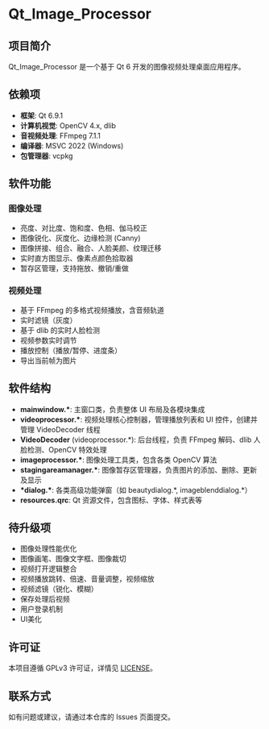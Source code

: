 # Qt_Image_Processor

## 项目简介

Qt_Image_Processor 是一个基于 Qt 6 开发的图像视频处理桌面应用程序。

## 依赖项

- **框架**: Qt 6.9.1
- **计算机视觉**: OpenCV 4.x, dlib
- **音视频处理**: FFmpeg 7.1.1
- **编译器**: MSVC 2022 (Windows)
- **包管理器**: vcpkg

## 软件功能

### 图像处理
- 亮度、对比度、饱和度、色相、伽马校正
- 图像锐化、灰度化、边缘检测 (Canny)
- 图像拼接、组合、融合、人脸美颜、纹理迁移
- 实时直方图显示、像素点颜色拾取器
- 暂存区管理，支持拖放、撤销/重做

### 视频处理
- 基于 FFmpeg 的多格式视频播放，含音频轨道
- 实时滤镜（灰度）
- 基于 dlib 的实时人脸检测
- 视频参数实时调节
- 播放控制（播放/暂停、进度条）
- 导出当前帧为图片

## 软件结构

- **mainwindow.\***: 主窗口类，负责整体 UI 布局及各模块集成
- **videoprocessor.\***: 视频处理核心控制器，管理播放列表和 UI 控件，创建并管理 VideoDecoder 线程
- **VideoDecoder** (videoprocessor.\*): 后台线程，负责 FFmpeg 解码、dlib 人脸检测、OpenCV 特效处理
- **imageprocessor.\***: 图像处理工具类，包含各类 OpenCV 算法
- **stagingareamanager.\***: 图像暂存区管理器，负责图片的添加、删除、更新及显示
- **\*dialog.\***: 各类高级功能弹窗（如 beautydialog.\*, imageblenddialog.\*）
- **resources.qrc**: Qt 资源文件，包含图标、字体、样式表等

## 待升级项

- 图像处理性能优化
- 图像画笔、图像文字框、图像裁切
- 视频打开逻辑整合
- 视频播放跳转、倍速、音量调整，视频缩放
- 视频滤镜（锐化、模糊）
- 保存处理后视频
- 用户登录机制
- UI美化

## 许可证

本项目遵循 GPLv3 许可证，详情见 [LICENSE](LICENSE)。

## 联系方式

如有问题或建议，请通过本仓库的 Issues 页面提交。
